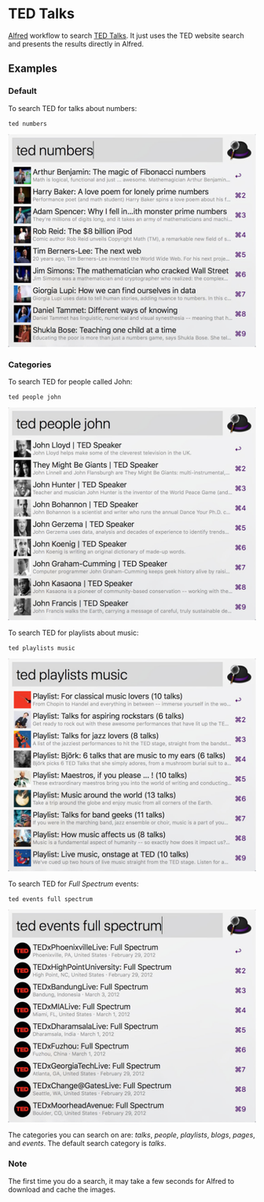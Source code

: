 # TED Talks

[Alfred](https://www.alfredapp.com) workflow to search [TED Talks](https://www.ted.com). It just uses the TED website search and presents the results directly in Alfred.


## Examples
### Default
To search TED for talks about numbers:
```
ted numbers
```
<img src="https://raw.githubusercontent.com/thefella/alfred-tedtalks/master/Screenshots/default.jpg" width="550">


### Categories 
To search TED for people called John: 
```
ted people john
```
<img src="https://raw.githubusercontent.com/thefella/alfred-tedtalks/master/Screenshots/people.jpg" width="550">


To search TED for playlists about music: 
```
ted playlists music
```
<img src="https://raw.githubusercontent.com/thefella/alfred-tedtalks/master/Screenshots/playlists.jpg" width="550">


To search TED for *Full Spectrum* events: 
```
ted events full spectrum
```
<img src="https://raw.githubusercontent.com/thefella/alfred-tedtalks/master/Screenshots/events.jpg" width="550">

The categories you can search on are: *talks*, *people*, *playlists*, *blogs*, *pages*, and *events*. The default search category is *talks*.

### Note
The first time you do a search, it may take a few seconds for Alfred to download and cache the images.